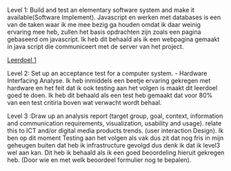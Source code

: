 Level 1: Build and test an elementary software system and make it available(Software Implement).
Javascript en werken met databases is een van de taken waar ik me mee bezig ga houden omdat ik daar weinig ervaring mee heb, zullen het basis opdrachten zijn zoals een pagina gebaseerd om javascript. Ik heb dit behaald als ik een webpagina gemaakt in java script die communiceert met de server van het project.

[Leerdoel 1](Leerdoel1STARR.md)

Level 2: Set up an acceptance test for a computer system. - Hardware Interfacing Analyse.
Ik heb inmiddels een beetje ervaring gekregen met hardware en het feit dat ik ook testing aan het volgen is maakt dit leerdoel goed te doen. Ik heb dit behaald als een test heb gemaakt dat voor 80% van een test critiria boven wat verwacht wordt behaal. 





Level 3 :Draw up an analysis report (target group, goal, context, information and communication requirements, visualization, usability and usage).
relate this to ICT and/or digital media products trends. (user interaction Design).
Ik ben op dit moment Testing aan het volgen als vak dus zit dat nog fris in mijn geheugen buiten dat heb ik infrastructure gevolgd dus denk ik dat ik level3 wel aan kan. Dit heb ik behaald als ik een goed beoordeling hieruit gekregen heb. (Door wie en met welk beoordeel formulier nog te bepalen).



